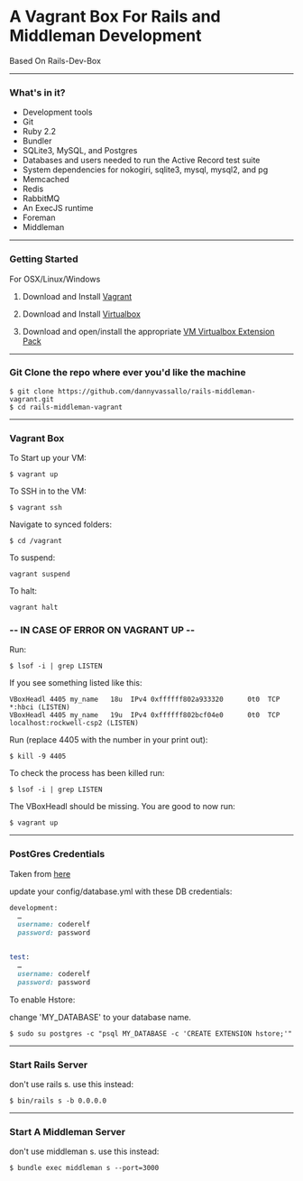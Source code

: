 # A Vagrant Box For Rails and Middleman Development

Based On Rails-Dev-Box

------------

### What's in it?

* Development tools
* Git
* Ruby 2.2
* Bundler
* SQLite3, MySQL, and Postgres
* Databases and users needed to run the Active Record test suite
* System dependencies for nokogiri, sqlite3, mysql, mysql2, and pg
* Memcached
* Redis
* RabbitMQ
* An ExecJS runtime
* Foreman
* Middleman

-------------

### Getting Started
For OSX/Linux/Windows


1) Download and Install [Vagrant](http://www.vagrantup.com/downloads.html)

2) Download and Install [Virtualbox](https://www.virtualbox.org/wiki/Downloads)

3) Download and open/install the appropriate [VM Virtualbox Extension Pack](https://www.virtualbox.org/wiki/Downloads)

-------------

### Git Clone the repo where ever you'd like the machine
```terminal
$ git clone https://github.com/dannyvassallo/rails-middleman-vagrant.git
$ cd rails-middleman-vagrant
```

------------
### Vagrant Box

To Start up your VM:
```terminal
$ vagrant up
```
To SSH in to the VM:
```terminal
$ vagrant ssh
```
Navigate to synced folders:
```terminal
$ cd /vagrant
```
To suspend:
```terminal
vagrant suspend
```
To halt:
```terminal
vagrant halt
```

### -- IN CASE OF ERROR ON VAGRANT UP --

Run:
```terminal
$ lsof -i | grep LISTEN
```

If you see something listed like this:
```terminal
VBoxHeadl 4405 my_name   18u  IPv4 0xffffff802a933320      0t0  TCP *:hbci (LISTEN)
VBoxHeadl 4405 my_name   19u  IPv4 0xffffff802bcf04e0      0t0  TCP localhost:rockwell-csp2 (LISTEN)
```

Run (replace 4405 with the number in your print out):
```terminal
$ kill -9 4405
```

To check the process has been killed run:
```
$ lsof -i | grep LISTEN
```

The VBoxHeadl should be missing. You are good to now run:
```
$ vagrant up
```
------------
### PostGres Credentials
Taken from [here](https://gist.github.com/eliotsykes/3e74172c43c2e8787dd9)

update your config/database.yml with these DB credentials:

```ruby
development:
  …
  username: coderelf
  password: password


test:
  …
  username: coderelf
  password: password
```

To enable Hstore:

change 'MY_DATABASE' to your database name.

```terminal
$ sudo su postgres -c "psql MY_DATABASE -c 'CREATE EXTENSION hstore;'"
```
------------
### Start Rails Server
don't use rails s. use this instead:

```
$ bin/rails s -b 0.0.0.0
```
------------
### Start A Middleman Server
don't use middleman s. use this instead:

```
$ bundle exec middleman s --port=3000
```
